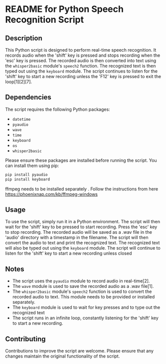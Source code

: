 # README for Python Speech Recognition Script

## Description

This Python script is designed to perform real-time speech recognition. It records audio when the 'shift' key is pressed and stops recording when the 'esc' key is pressed. The recorded audio is then converted into text using the `whisper2basic` module's `speech2` function. The recognized text is then typed out using the `keyboard` module. The script continues to listen for the 'shift' key to start a new recording unless the 'F12' key is pressed to exit the loop[1][2][7].

## Dependencies

The script requires the following Python packages:

- `datetime`
- `pyaudio`
- `wave`
- `time`
- `keyboard`
- `os`
- `whisper2basic`

Please ensure these packages are installed before running the script. You can install them using pip:

```python
pip install pyaudio
pip install keyboard

```
ffmpeg needs to be installed separately . Follow the instructions from here https://phoenixnap.com/kb/ffmpeg-windows
## Usage

To use the script, simply run it in a Python environment. The script will then wait for the 'shift' key to be pressed to start recording. Press the 'esc' key to stop recording. The recorded audio will be saved as a .wav file in the 'audio' directory with a timestamp in the filename. The script will then convert the audio to text and print the recognized text. The recognized text will also be typed out using the `keyboard` module. The script will continue to listen for the 'shift' key to start a new recording unless closed 

## Notes

- The script uses the `pyaudio` module to record audio in real-time[2].
- The `wave` module is used to save the recorded audio as a .wav file[1].
- The `whisper2basic` module's `speech2` function is used to convert the recorded audio to text. This module needs to be provided or installed separately.
- The `keyboard` module is used to wait for key presses and to type out the recognized text
- The script runs in an infinite loop, constantly listening for the 'shift' key to start a new recording.

## Contributing

Contributions to improve the script are welcome. Please ensure that any changes maintain the original functionality of the script.

  
  
